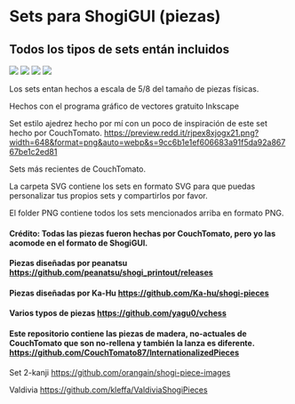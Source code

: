 # Sets para ShogiGUI (piezas)
## Todos los tipos de sets entán incluidos

<img src="https://github.com/Little-Magician/ShogiGUI-piece-sets/blob/master/PNG/KanjiPtomato.png">
<img src="https://github.com/Little-Magician/ShogiGUI-piece-sets/blob/master/PNG/2KanjiW%20orangain.png">
<img src="https://github.com/Little-Magician/ShogiGUI-piece-sets/blob/master/PNG/Valdivia2D.png">
<img src="https://github.com/Little-Magician/ShogiGUI-piece-sets/blob/master/PNG/CtomatoP.png">

Los sets entan hechos a escala de 5/8 del tamaño de piezas físicas.

Hechos con el programa gráfico de vectores gratuito Inkscape

Set estilo ajedrez hecho por mí con un poco de inspiración de este set hecho por CouchTomato.
https://preview.redd.it/rjpex8xjogx21.png?width=648&format=png&auto=webp&s=9cc6b1e1ef606683a91f5da92a86767be1c2ed81

Sets más recientes de CouchTomato.

La carpeta SVG contiene los sets en formato SVG para que puedas personalizar tus propios sets y compartirlos por favor.

El folder PNG contiene todos los sets mencionados arriba en formato PNG.

#### Crédito: Todas las piezas fueron hechas por CouchTomato, pero yo las acomode en el formato de ShogiGUI.

#### Piezas diseñadas por peanatsu https://github.com/peanatsu/shogi_printout/releases

#### Piezas diseñadas por Ka-Hu https://github.com/Ka-hu/shogi-pieces

#### Varios typos de piezas https://github.com/yagu0/vchess

#### Este repositorio contiene las piezas de madera, no-actuales de CouchTomato que son no-rellena y también la lanza es diferente. https://github.com/CouchTomato87/InternationalizedPieces

Set 2-kanji  https://github.com/orangain/shogi-piece-images 

Valdivia https://github.com/kleffa/ValdiviaShogiPieces
